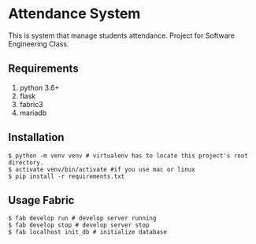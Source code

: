 Attendance System
====
This is system that manage students attendance. Project for Software Engineering Class.


Requirements
----
1. python 3.6+
1. flask
1. fabric3
1. mariadb

Installation
----
	$ python -m venv venv # virtualenv has to locate this project's root directory.
	$ activate venv/bin/activate #if you use mac or linux
	$ pip install -r requirements.txt

Usage Fabric
-----
    $ fab develop run # develop server running
    $ fab develop stop # develop server stop
    $ fab localhost init_db # initialize database
